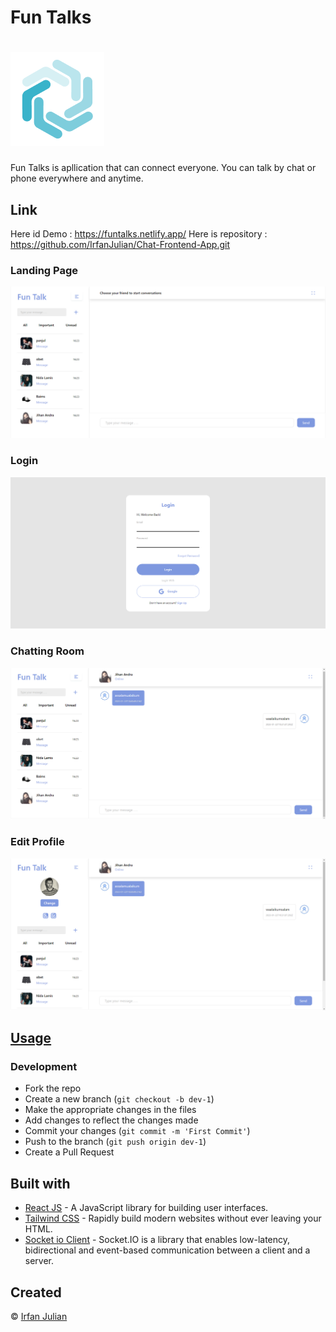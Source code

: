 # Fun Talks
# ![Chat](https://github.com/IrfanJulian/Chat-Frontend-App/blob/main/screenshot/logo.png)
Fun Talks is apllication that can connect everyone. You can talk by chat or phone everywhere and anytime.


## Link
Here id Demo : https://funtalks.netlify.app/
Here is repository :  https://github.com/IrfanJulian/Chat-Frontend-App.git

### Landing Page
![](https://github.com/IrfanJulian/Chat-Frontend-App/blob/main/screenshot/landing.png)

### Login
![](https://github.com/IrfanJulian/Chat-Frontend-App/blob/main/screenshot/login.png)

### Chatting Room
![](https://github.com/IrfanJulian/Chat-Frontend-App/blob/main/screenshot/room%20chat.png)

### Edit Profile
![](https://github.com/IrfanJulian/Chat-Frontend-App/blob/main/screenshot/change%20profile%20picture.png)

## [Usage](https://funtalks.netlify.app/) 

### Development
- Fork the repo
- Create a new branch (`git checkout -b dev-1`)
- Make the appropriate changes in the files
- Add changes to reflect the changes made
- Commit your changes (`git commit -m 'First Commit'`)
- Push to the branch (`git push origin dev-1`)
- Create a Pull Request 


## Built with 

- [React JS](https://reactjs.org/) - A JavaScript library for building user interfaces.
- [Tailwind CSS](https://tailwindcss.com/) - Rapidly build modern websites without ever leaving your HTML.
- [Socket io Client](https://socket.io/docs/v4/client-api/) - Socket.IO is a library that enables low-latency, bidirectional and event-based communication between a client and a server.

## Created
© [Irfan Julian](https://github.com/IrfanJulian)
